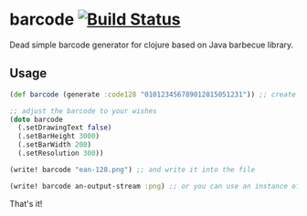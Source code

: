 # barcode [![Build Status](https://travis-ci.org/ondrs/barcode.svg?branch=master)](https://travis-ci.org/ondrs/barcode)

Dead simple barcode generator for clojure based on Java barbecue library.

## Usage

```clojure
(def barcode (generate :code128 "010123456789012815051231")) ;; create a Barcode instance

;; adjust the barcode to your wishes
(doto barcode
  (.setDrawingText false)
  (.setBarHeight 3000)
  (.setBarWidth 200)
  (.setResolution 300))

(write! barcode "ean-128.png") ;; and write it into the file

(write! barcode an-output-stream :png) ;; or you can use an instance of OutputStream 
```

That's it!